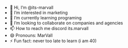 - 👋 Hi, I’m @its-marvall
- 👀 I’m interested in marketing
- 🌱 I’m currently learning programing 
- 💞️ I’m looking to collaborate on companies and agencies
- 📫 How to reach me discord its.marvall
- 😄 Pronouns: MarVall
- ⚡ Fun fact: never too late to learn (i am 40)

<!---
its-marvall/its-marvall is a ✨ special ✨ repository because its `README.md` (this file) appears on your GitHub profile.
You can click the Preview link to take a look at your changes.
--->
